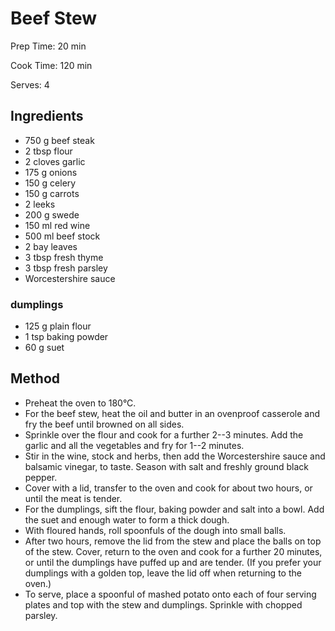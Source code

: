 # Beef Stew

Prep Time: 20 min

Cook Time: 120 min

Serves: 4
## Ingredients
* 750 g beef steak
* 2 tbsp flour
* 2 cloves garlic
* 175 g onions
* 150 g celery
* 150 g carrots
* 2 leeks
* 200 g swede
* 150 ml red wine
* 500 ml beef stock
* 2 bay leaves
* 3 tbsp fresh thyme
* 3 tbsp fresh parsley
* Worcestershire sauce

### dumplings
* 125 g plain flour
* 1 tsp baking powder
* 60 g suet


## Method
* Preheat the oven to 180°C.
* For the beef stew, heat the oil and butter in an ovenproof casserole and fry the beef until browned on all sides.
* Sprinkle over the flour and cook for a further 2--3 minutes. Add the garlic and all the vegetables and fry for 1--2 minutes.
* Stir in the wine, stock and herbs, then add the Worcestershire sauce and balsamic vinegar, to taste. Season with salt and freshly ground black pepper.
* Cover with a lid, transfer to the oven and cook for about two hours, or until the meat is tender.
* For the dumplings, sift the flour, baking powder and salt into a bowl. Add the suet and enough water to form a thick dough.
* With floured hands, roll spoonfuls of the dough into small balls.
* After two hours, remove the lid from the stew and place the balls on top of the stew. Cover, return to the oven and cook for a further 20 minutes, or until the dumplings have puffed up and are tender. (If you prefer your dumplings with a golden top, leave the lid off when returning to the oven.)
* To serve, place a spoonful of mashed potato onto each of four serving plates and top with the stew and dumplings. Sprinkle with chopped parsley.
